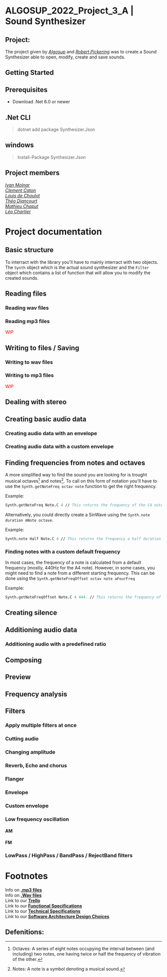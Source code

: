 # ALGOSUP_2022_Project_3_A | Sound Synthesizer

## **Project:**

The project given by [*Algosup*](https://www.algosup.com/fr/index.html) and [*Robert Pickering*](https://github.com/robertpi) was to create a Sound Synthesizer able to open, modify, create and save sounds.

## **Getting Started**

## Prerequisites

- Download .Net 6.0 or newer

## .Net CLI

> dotnet add package Synthesizer.Json

## windows

> Install-Package Synthesizer.Json

## **Project members**

[*Ivan Molnar*](https://github.com/ivan-molnar) <br>
[*Clement Caton*](https://github.com/ClementCaton) <br>
[*Louis de Choulot*](https://github.com/Louis-de-Lavenne-de-Choulot) <br>
[*Théo Diancourt*](https://github.com/TheoDct) <br>
[*Mathieu Chaput*](https://github.com/Chaput-Mathieu) <br>
[*Léo Chartier*](https://github.com/leo-chartier)



# Project documentation

## Basic structure

To interract with the library you'll have to mainly interract with two objects.
The ``Synth`` object which is the actual sound synthesizer and the ``Filter`` object which contains a list of function that will allow you to modify the created sounds.

## Reading files

### Reading wav files



### Reading mp3 files
<span style="color: red;">WIP</span>

## Writing to files / Saving

### Writing to wav files
### Writing to mp3 files
<span style="color: red;">WIP</span>

## Dealing with stereo

## Creating basic audio data
### Creating audio data with an envelope
### Creating audio data with a custom envelope

## Finding frequencies from notes and octaves

A more simplified way to find the sound you are looking for is trought musical octaves[^1] and notes[^2].
To call on this form of notation you'll have to use the ``Synth.getNoteFreq octav note`` function to get the right frequency.

Example: 
```fs
Synth.getNoteFreq Note.C 4 // This returns the frequency of the C4 note
```

Alternatively, you could directly create a SinWave using the ``Synth.note duration mNote octave``.

Example:
```fs
Synth.note Half Note.C 4 // This returns the frequency a half duration of the C4 note
```

### Finding notes with a custom default frequency

In most cases, the frequency of a note is calculated from a default frequency (mostly, 440Hz for the A4 note).
However, in some cases, you might need to find a note from a different starting frequency.
This can be done using the ``Synth.getNoteFreqOffset octav note aFourFreq``

Example:
```fs
Synth.getNoteFreqOffset Note.C 4 444. // This returns the frequency of the C4 note calculated from the starting point 444Hz at the A4 note
```


## Creating silence

## Additioning audio data
### Additioning audio with a predefined ratio
## Composing

## Preview
## Frequency analysis


## Filters
### Apply multiple filters at once

### Cutting audio
### Changing amplitude

### Reverb, Echo and chorus
### Flanger

### Envelope
### Custom envelope

### Low frequency oscillation
#### AM
#### FM

### LowPass / HighPass / BandPass / RejectBand filters


# Footnotes

Info on [**.mp3 files**](https://github.com/ClementCaton/ALGOSUP_2022_Project_3_A/blob/main/Informations/INFO%20mp3.md)<br>
Info on [**.Wav files**](https://github.com/ClementCaton/ALGOSUP_2022_Project_3_A/blob/main/Informations/INFO.md)<br>
Link to our [**Trello**](https://trello.com/b/itooTuBY/algosup2022project3a)<br>
Link to our [**Functional Specifications**](https://github.com/ClementCaton/ALGOSUP_2022_Project_3_A/blob/main/Reports/Functional%20specification.md)<br>
Link to our [**Technical Specifications**](https://github.com/ClementCaton/ALGOSUP_2022_Project_3_A/blob/main/Reports/Technical%20specification.md)<br>
Link to our [**Software Architecture Design Choices**](https://github.com/ClementCaton/ALGOSUP_2022_Project_3_A/blob/main/Reports/Software%20architecture%20design%20choices.md)

## Defenitions:
[^1]: Octaves: A series of eight notes occupying the interval between (and including) two notes, one having twice or half the frequency of vibration of the other.

[^2]: Notes: A note is a symbol denoting a musical sound.